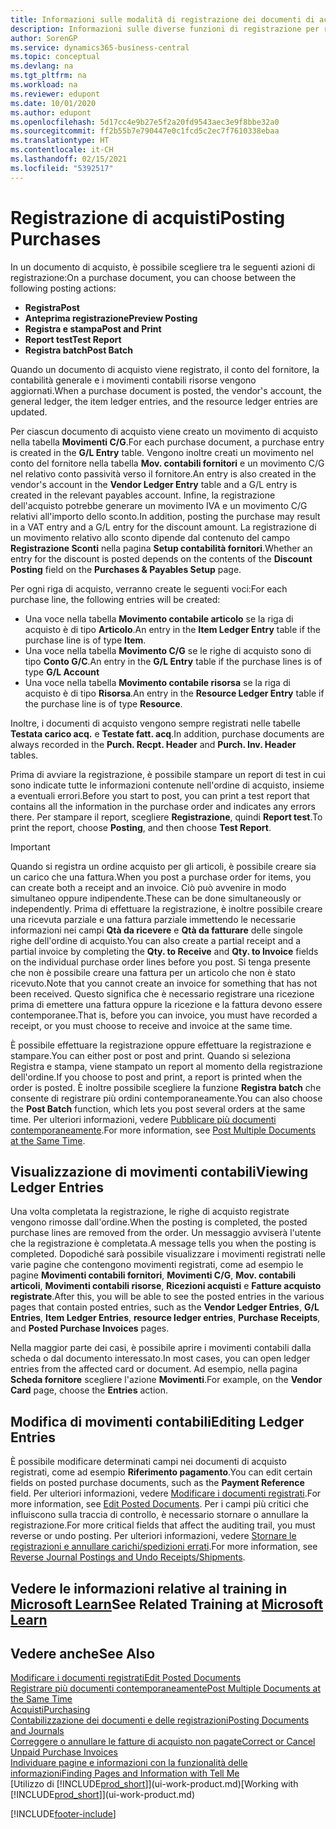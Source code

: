 ```yaml
---
title: Informazioni sulle modalità di registrazione dei documenti di acquisto | Documenti Microsoft
description: Informazioni sulle diverse funzioni di registrazione per registrare documenti di acquisto e sul modo in cui aggiornare documenti registrati.
author: SorenGP
ms.service: dynamics365-business-central
ms.topic: conceptual
ms.devlang: na
ms.tgt_pltfrm: na
ms.workload: na
ms.reviewer: edupont
ms.date: 10/01/2020
ms.author: edupont
ms.openlocfilehash: 5d17cc4e9b27e5f2a20fd9543aec3e9f8bbe32a0
ms.sourcegitcommit: ff2b55b7e790447e0c1fcd5c2ec7f7610338ebaa
ms.translationtype: HT
ms.contentlocale: it-CH
ms.lasthandoff: 02/15/2021
ms.locfileid: "5392517"
---
```

# <a name="posting-purchases"></a><span data-ttu-id="65356-103">Registrazione di acquisti</span><span class="sxs-lookup"><span data-stu-id="65356-103">Posting Purchases</span></span>
<span data-ttu-id="65356-104">In un documento di acquisto, è possibile scegliere tra le seguenti azioni di registrazione:</span><span class="sxs-lookup"><span data-stu-id="65356-104">On a purchase document, you can choose between the following posting actions:</span></span>

* <span data-ttu-id="65356-105">**Registra**</span><span class="sxs-lookup"><span data-stu-id="65356-105">**Post**</span></span>
* <span data-ttu-id="65356-106">**Anteprima registrazione**</span><span class="sxs-lookup"><span data-stu-id="65356-106">**Preview Posting**</span></span>
* <span data-ttu-id="65356-107">**Registra e stampa**</span><span class="sxs-lookup"><span data-stu-id="65356-107">**Post and Print**</span></span>
* <span data-ttu-id="65356-108">**Report test**</span><span class="sxs-lookup"><span data-stu-id="65356-108">**Test Report**</span></span>
* <span data-ttu-id="65356-109">**Registra batch**</span><span class="sxs-lookup"><span data-stu-id="65356-109">**Post Batch**</span></span>

<span data-ttu-id="65356-110">Quando un documento di acquisto viene registrato, il conto del fornitore, la contabilità generale e i movimenti contabili risorse vengono aggiornati.</span><span class="sxs-lookup"><span data-stu-id="65356-110">When a purchase document is posted, the vendor's account, the general ledger, the item ledger entries, and the resource ledger entries  are updated.</span></span>

<span data-ttu-id="65356-111">Per ciascun documento di acquisto viene creato un movimento di acquisto nella tabella **Movimenti C/G**.</span><span class="sxs-lookup"><span data-stu-id="65356-111">For each purchase document, a purchase entry is created in the **G/L Entry** table.</span></span> <span data-ttu-id="65356-112">Vengono inoltre creati un movimento nel conto del fornitore nella tabella **Mov. contabili fornitori** e un movimento C/G nel relativo conto passività verso il fornitore.</span><span class="sxs-lookup"><span data-stu-id="65356-112">An entry is also created in the vendor's account in the **Vendor Ledger Entry** table and a G/L entry is created in the relevant payables account.</span></span> <span data-ttu-id="65356-113">Infine, la registrazione dell'acquisto potrebbe generare un movimento IVA e un movimento C/G relativi all'importo dello sconto.</span><span class="sxs-lookup"><span data-stu-id="65356-113">In addition, posting the purchase may result in a VAT entry and a G/L entry for the discount amount.</span></span> <span data-ttu-id="65356-114">La registrazione di un movimento relativo allo sconto dipende dal contenuto del campo **Registrazione Sconti** nella pagina **Setup contabilità fornitori**.</span><span class="sxs-lookup"><span data-stu-id="65356-114">Whether an entry for the discount is posted depends on the contents of the **Discount Posting** field on the **Purchases & Payables Setup** page.</span></span>

<span data-ttu-id="65356-115">Per ogni riga di acquisto, verranno create le seguenti voci:</span><span class="sxs-lookup"><span data-stu-id="65356-115">For each purchase line, the following entries will be created:</span></span>
- <span data-ttu-id="65356-116">Una voce nella tabella **Movimento contabile articolo** se la riga di acquisto è di tipo **Articolo**.</span><span class="sxs-lookup"><span data-stu-id="65356-116">An entry in the **Item Ledger Entry** table if the purchase line is of type **Item**.</span></span>
- <span data-ttu-id="65356-117">Una voce nella tabella **Movimento C/G** se le righe di acquisto sono di tipo **Conto G/C**.</span><span class="sxs-lookup"><span data-stu-id="65356-117">An entry in the **G/L Entry** table if the purchase lines is of type **G/L Account**</span></span>
- <span data-ttu-id="65356-118">Una voce nella tabella **Movimento contabile risorsa** se la riga di acquisto è di tipo **Risorsa**.</span><span class="sxs-lookup"><span data-stu-id="65356-118">An entry in the **Resource Ledger Entry** table if the purchase line is of type **Resource**.</span></span>

<span data-ttu-id="65356-119">Inoltre, i documenti di acquisto vengono sempre registrati nelle tabelle **Testata carico acq.** e **Testate fatt. acq**.</span><span class="sxs-lookup"><span data-stu-id="65356-119">In addition, purchase documents are always recorded in the **Purch. Recpt. Header** and **Purch. Inv. Header** tables.</span></span>

<span data-ttu-id="65356-120">Prima di avviare la registrazione, è possibile stampare un report di test in cui sono indicate tutte le informazioni contenute nell'ordine di acquisto, insieme a eventuali errori.</span><span class="sxs-lookup"><span data-stu-id="65356-120">Before you start to post, you can print a test report that contains all the information in the purchase order and indicates any errors there.</span></span> <span data-ttu-id="65356-121">Per stampare il report, scegliere **Registrazione**, quindi **Report test**.</span><span class="sxs-lookup"><span data-stu-id="65356-121">To print the report, choose **Posting**, and then choose **Test Report**.</span></span>

> [!IMPORTANT]  
>   <span data-ttu-id="65356-122">Quando si registra un ordine acquisto per gli articoli, è possibile creare sia un carico che una fattura.</span><span class="sxs-lookup"><span data-stu-id="65356-122">When you post a purchase order for items, you can create both a receipt and an invoice.</span></span> <span data-ttu-id="65356-123">Ciò può avvenire in modo simultaneo oppure indipendente.</span><span class="sxs-lookup"><span data-stu-id="65356-123">These can be done simultaneously or independently.</span></span> <span data-ttu-id="65356-124">Prima di effettuare la registrazione, è inoltre possibile creare una ricevuta parziale e una fattura parziale immettendo le necessarie informazioni nei campi **Qtà da ricevere** e **Qtà da fatturare** delle singole righe dell'ordine di acquisto.</span><span class="sxs-lookup"><span data-stu-id="65356-124">You can also create a partial receipt and a partial invoice by completing the **Qty. to Receive** and **Qty. to Invoice** fields on the individual purchase order lines before you post.</span></span> <span data-ttu-id="65356-125">Si tenga presente che non è possibile creare una fattura per un articolo che non è stato ricevuto.</span><span class="sxs-lookup"><span data-stu-id="65356-125">Note that you cannot create an invoice for something that has not been received.</span></span> <span data-ttu-id="65356-126">Questo significa che è necessario registrare una ricezione prima di emettere una fattura oppure la ricezione e la fattura devono essere contemporanee.</span><span class="sxs-lookup"><span data-stu-id="65356-126">That is, before you can invoice, you must have recorded a receipt, or you must choose to receive and invoice at the same time.</span></span>

<span data-ttu-id="65356-127">È possibile effettuare la registrazione oppure effettuare la registrazione e stampare.</span><span class="sxs-lookup"><span data-stu-id="65356-127">You can either post or post and print.</span></span> <span data-ttu-id="65356-128">Quando si seleziona Registra e stampa, viene stampato un report al momento della registrazione dell'ordine.</span><span class="sxs-lookup"><span data-stu-id="65356-128">If you choose to post and print, a report is printed when the order is posted.</span></span> <span data-ttu-id="65356-129">È inoltre possibile scegliere la funzione **Registra batch** che consente di registrare più ordini contemporaneamente.</span><span class="sxs-lookup"><span data-stu-id="65356-129">You can also choose the **Post Batch** function, which lets you post several orders at the same time.</span></span> <span data-ttu-id="65356-130">Per ulteriori informazioni, vedere [Pubblicare più documenti contemporaneamente](ui-batch-posting.md).</span><span class="sxs-lookup"><span data-stu-id="65356-130">For more information, see [Post Multiple Documents at the Same Time](ui-batch-posting.md).</span></span>

## <a name="viewing-ledger-entries"></a><span data-ttu-id="65356-131">Visualizzazione di movimenti contabili</span><span class="sxs-lookup"><span data-stu-id="65356-131">Viewing Ledger Entries</span></span>
<span data-ttu-id="65356-132">Una volta completata la registrazione, le righe di acquisto registrate vengono rimosse dall'ordine.</span><span class="sxs-lookup"><span data-stu-id="65356-132">When the posting is completed, the posted purchase lines are removed from the order.</span></span> <span data-ttu-id="65356-133">Un messaggio avviserà l'utente che la registrazione è completata.</span><span class="sxs-lookup"><span data-stu-id="65356-133">A message tells you when the posting is completed.</span></span> <span data-ttu-id="65356-134">Dopodiché sarà possibile visualizzare i movimenti registrati nelle varie pagine che contengono movimenti registrati, come ad esempio le pagine **Movimenti contabili fornitori**, **Movimenti C/G**, **Mov. contabili articoli**, **Movimenti contabili risorse**, **Ricezioni acquisti** e **Fatture acquisto registrate**.</span><span class="sxs-lookup"><span data-stu-id="65356-134">After this, you will be able to see the posted entries in the various pages that contain posted entries, such as the **Vendor Ledger Entries**, **G/L Entries**, **Item Ledger Entries**, **resource ledger entries**, **Purchase Receipts**, and **Posted Purchase Invoices** pages.</span></span>

<span data-ttu-id="65356-135">Nella maggior parte dei casi, è possibile aprire i movimenti contabili dalla scheda o dal documento interessato.</span><span class="sxs-lookup"><span data-stu-id="65356-135">In most cases, you can open ledger entries from the affected card or document.</span></span> <span data-ttu-id="65356-136">Ad esempio, nella pagina **Scheda fornitore** scegliere l'azione **Movimenti**.</span><span class="sxs-lookup"><span data-stu-id="65356-136">For example, on the **Vendor Card** page, choose the **Entries** action.</span></span>

## <a name="editing-ledger-entries"></a><span data-ttu-id="65356-137">Modifica di movimenti contabili</span><span class="sxs-lookup"><span data-stu-id="65356-137">Editing Ledger Entries</span></span>
<span data-ttu-id="65356-138">È possibile modificare determinati campi nei documenti di acquisto registrati, come ad esempio **Riferimento pagamento**.</span><span class="sxs-lookup"><span data-stu-id="65356-138">You can edit certain fields on posted purchase documents, such as the **Payment Reference** field.</span></span> <span data-ttu-id="65356-139">Per ulteriori informazioni, vedere [Modificare i documenti registrati](across-edit-posted-document.md).</span><span class="sxs-lookup"><span data-stu-id="65356-139">For more information, see [Edit Posted Documents](across-edit-posted-document.md).</span></span> <span data-ttu-id="65356-140">Per i campi più critici che influiscono sulla traccia di controllo, è necessario stornare o annullare la registrazione.</span><span class="sxs-lookup"><span data-stu-id="65356-140">For more critical fields that affect the auditing trail, you must reverse or undo posting.</span></span> <span data-ttu-id="65356-141">Per ulteriori informazioni, vedere [Stornare le registrazioni e annullare carichi/spedizioni errati](finance-how-reverse-journal-posting.md).</span><span class="sxs-lookup"><span data-stu-id="65356-141">For more information, see [Reverse Journal Postings and Undo Receipts/Shipments](finance-how-reverse-journal-posting.md).</span></span>

## <a name="see-related-training-at-microsoft-learn"></a><span data-ttu-id="65356-142">Vedere le informazioni relative al training in [Microsoft Learn](/learn/modules/receive-invoice-dynamics-d365-business-central/index)</span><span class="sxs-lookup"><span data-stu-id="65356-142">See Related Training at [Microsoft Learn](/learn/modules/receive-invoice-dynamics-d365-business-central/index)</span></span>

## <a name="see-also"></a><span data-ttu-id="65356-143">Vedere anche</span><span class="sxs-lookup"><span data-stu-id="65356-143">See Also</span></span>
[<span data-ttu-id="65356-144">Modificare i documenti registrati</span><span class="sxs-lookup"><span data-stu-id="65356-144">Edit Posted Documents</span></span>](across-edit-posted-document.md)  
[<span data-ttu-id="65356-145">Registrare più documenti contemporaneamente</span><span class="sxs-lookup"><span data-stu-id="65356-145">Post Multiple Documents at the Same Time</span></span>](ui-batch-posting.md)  
[<span data-ttu-id="65356-146">Acquisti</span><span class="sxs-lookup"><span data-stu-id="65356-146">Purchasing</span></span>](purchasing-manage-purchasing.md)  
[<span data-ttu-id="65356-147">Contabilizzazione dei documenti e delle registrazioni</span><span class="sxs-lookup"><span data-stu-id="65356-147">Posting Documents and Journals</span></span>](ui-post-documents-journals.md)  
[<span data-ttu-id="65356-148">Correggere o annullare le fatture di acquisto non pagate</span><span class="sxs-lookup"><span data-stu-id="65356-148">Correct or Cancel Unpaid Purchase Invoices</span></span>](purchasing-how-correct-cancel-unpaid-purchase-invoices.md)  
[<span data-ttu-id="65356-149">Individuare pagine e informazioni con la funzionalità delle informazioni</span><span class="sxs-lookup"><span data-stu-id="65356-149">Finding Pages and Information with Tell Me</span></span>](ui-search.md)  
<span data-ttu-id="65356-150">[Utilizzo di [!INCLUDE[prod_short](includes/prod_short.md)]](ui-work-product.md)</span><span class="sxs-lookup"><span data-stu-id="65356-150">[Working with [!INCLUDE[prod_short](includes/prod_short.md)]](ui-work-product.md)</span></span>


[!INCLUDE[footer-include](includes/footer-banner.md)]